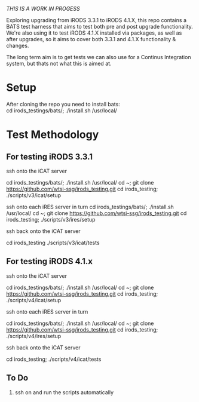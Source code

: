 
*THIS IS A WORK IN PROGESS*

Exploring upgrading from iRODS 3.3.1 to iRODS 4.1.X, this repo contains a BATS test 
harness that aims to test both pre and post upgrade functionality. We're also using it to test iRODS 4.1.X installed via packages, as well as after upgrades, so it aims to cover both 3.3.1 and 4.1.X functionality & changes.

The long term aim is to get tests we can also use for a Continus Integration system, but thats not what this is aimed at.


Setup
=====

After cloning the repo you need to install bats:  
cd irods_testings/bats/; ./install.sh /usr/local/


Test Methodology
================

For testing iRODS 3.3.1
-----------------------

ssh onto the iCAT server

cd irods_testings/bats/; ./install.sh /usr/local/
cd ~; git clone https://github.com/wtsi-ssg/irods_testing.git
cd irods_testing; ./scripts/v3/icat/setup


ssh onto each iRES server in turn
cd irods_testings/bats/; ./install.sh /usr/local/
cd ~; git clone https://github.com/wtsi-ssg/irods_testing.git
cd irods_testing; ./scripts/v3/ires/setup

ssh back onto the iCAT server 

cd irods_testing
./scripts/v3/icat/tests



For testing iRODS 4.1.x
-----------------------

ssh onto the iCAT server

cd irods_testings/bats/; ./install.sh /usr/local/
cd ~; git clone https://github.com/wtsi-ssg/irods_testing.git
cd irods_testing; ./scripts/v4/icat/setup


ssh onto each iRES server in turn

cd irods_testings/bats/; ./install.sh /usr/local/
cd ~; git clone https://github.com/wtsi-ssg/irods_testing.git
cd irods_testing; ./scripts/v4/ires/setup

ssh back onto the iCAT server 

cd irods_testing; ./scripts/v4/icat/tests

To Do
-----

  1. ssh on and run the scripts automatically
